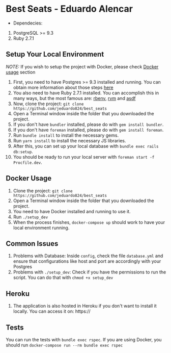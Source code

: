 # Best Seats - Eduardo Alencar

- Dependecies:
1. PostgreSQL >= 9.3
2. Ruby 2.7.1

## Setup Your Local Environment

*NOTE:* If you wish to setup the project with Docker,
please check [Docker usage](#docker-usage) section

1. First, you need to have Postgres >= 9.3 installed and running.
You can obtain more information about those steps [here](https://www.postgresql.org/docs/12/tutorial-install.html)
2. You also need to have Ruby 2.7.1 installed. You can accomplish this in many ways, but the most famous are: [rbenv](https://github.com/rbenv/rbenv), [rvm](https://rvm.io/) and [asdf](https://github.com/asdf-vm/asdf)
3. Now, clone the project:
    `git clone https://github.com/jeduardo824/best_seats`
4. Open a Terminal window inside the folder that you downloaded the project.
5. If you don't have `bundler` installed, please do with `gem install bundler`.
6. If you don't have `foreman` installed, please do with `gem install foreman`.
6. Run `bundle install` to install the necessary gems.
6. Run `yarn install` to install the necessary JS libraries.
7. After this, you can set up your local database with `bundle exec rails db:setup`.
8. You should be ready to run your local server with `foreman start -f Procfile.dev`.

## Docker Usage

1. Clone the project:
    `git clone https://github.com/jeduardo824/best_seats`
2. Open a Terminal window inside the folder that you downloaded the project.
2. You need to have Docker installed and running to use it.
3. Run `./setup_dev`
4. When the process finishes, `docker-compose up` should work to have your local environment running.

## Common Issues

1. Problems with Database:
    Inside `config`, check the file `database.yml` and ensure that configurations like host and port are accordingly with your Postgres
2. Problems with `./setup_dev`:
    Check if you have the permissions to run the script. You can do that with `chmod +x setup_dev`

## Heroku

1. The application is also hosted in Heroku if you don't want to install it locally.
   You can access it on: https://

## Tests

You can run the tests with `bundle exec rspec`. If you are using Docker, you should run `docker-compose run --rm bundle exec rspec`
